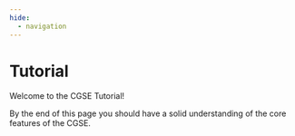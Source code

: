 ```yaml
---
hide:
  - navigation
---
```


# Tutorial

Welcome to the CGSE Tutorial!

By the end of this page you should have a solid understanding of the core features of the CGSE.
